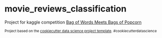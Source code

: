 movie_reviews_classification
==============================

Project for kaggle competition [Bag of Words Meets Bags of Popcorn](https://www.kaggle.com/c/word2vec-nlp-tutorial/overview)

<p><small>Project based on the <a target="_blank" href="https://drivendata.github.io/cookiecutter-data-science/">cookiecutter data science project template</a>. #cookiecutterdatascience</small></p>
